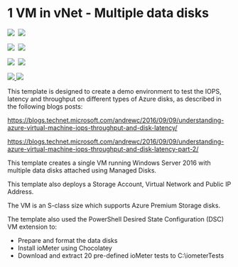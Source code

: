 # 1 VM in vNet - Multiple data disks

<IMG SRC="https://azbotstorage.blob.core.windows.net/badges/sample-managed-disks/PublicLastTestDate.svg" />&nbsp;
<IMG SRC="https://azbotstorage.blob.core.windows.net/badges/sample-managed-disks/PublicDeployment.svg" />&nbsp;

<IMG SRC="https://azbotstorage.blob.core.windows.net/badges/sample-managed-disks/FairfaxLastTestDate.svg" />&nbsp;
<IMG SRC="https://azbotstorage.blob.core.windows.net/badges/sample-managed-disks/FairfaxDeployment.svg" />&nbsp;

<IMG SRC="https://azbotstorage.blob.core.windows.net/badges/sample-managed-disks/BestPracticeResult.svg" />&nbsp;
<IMG SRC="https://azbotstorage.blob.core.windows.net/badges/sample-managed-disks/CredScanResult.svg" />&nbsp;

<a href="https://portal.azure.com/#create/Microsoft.Template/uri/https%3A%2F%2Fraw.githubusercontent.com%2Fjamesbannan%2Fazure-quickstart-templates%2Fmaster%2Fstorage-iops-latency-throughput-demo%2Fsample-managed-disks%2FmanagedDisksDemo.json" target="_blank">
    <img src="http://azuredeploy.net/deploybutton.png"/>
</a>
<a href="https://portal.azure.com/#create/Microsoft.Template/uri/https%3A%2F%2Fraw.githubusercontent.com%2Fjamesbannan%2Fazure-quickstart-templates%2Fmaster%2Fstorage-iops-latency-throughput-demo%2Fsample-managed-disks%2FmanagedDisksDemo.json target="_blank">
    <img src="http://armviz.io/visualizebutton.png"/>
</a>

This template is designed to create a demo environment to test the IOPS, latency and throughput on different types of Azure disks, as described in the following blogs posts:

<a href="https://blogs.technet.microsoft.com/andrewc/2016/09/09/understanding-azure-virtual-machine-iops-throughput-and-disk-latency/" target="_blank">https://blogs.technet.microsoft.com/andrewc/2016/09/09/understanding-azure-virtual-machine-iops-throughput-and-disk-latency/</a>

<a href="https://blogs.technet.microsoft.com/andrewc/2016/09/09/understanding-azure-virtual-machine-iops-throughput-and-disk-latency-part-2/" target="_blank">https://blogs.technet.microsoft.com/andrewc/2016/09/09/understanding-azure-virtual-machine-iops-throughput-and-disk-latency-part-2/</a>

This template creates a single VM running Windows Server 2016 with multiple data disks attached using Managed Disks.

This template also deploys a Storage Account, Virtual Network and Public IP Address.

The VM is an S-class size which supports Azure Premium Storage disks.

The template also used the PowerShell Desired State Configuration (DSC) VM extension to: 
* Prepare and format the data disks
* Install ioMeter using Chocolatey
* Download and extract 20 pre-defined ioMeter tests to C:\iometerTests
